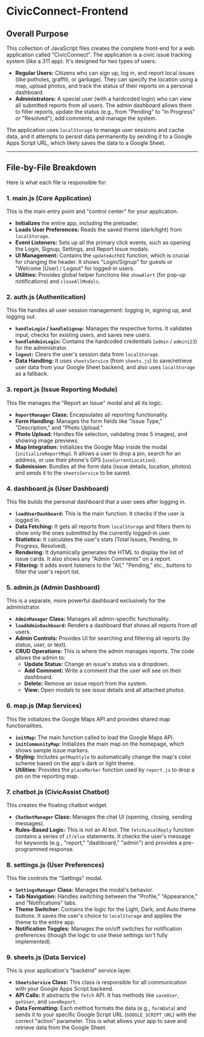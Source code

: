 # CivicConnect-Frontend


## Overall Purpose

This collection of JavaScript files creates the complete front-end for a web application called "CivicConnect". The application is a civic issue tracking system (like a 311 app). It's designed for two types of users:

* **Regular Users:** Citizens who can sign up, log in, and report local issues (like potholes, graffiti, or garbage). They can specify the location using a map, upload photos, and track the status of their reports on a personal dashboard.
* **Administrators:** A special user (with a hardcoded login) who can view all submitted reports from all users. The admin dashboard allows them to filter reports, update the status (e.g., from "Pending" to "In Progress" or "Resolved"), add comments, and manage the system.

The application uses `localStorage` to manage user sessions and cache data, and it attempts to persist data permanently by sending it to a Google Apps Script URL, which likely saves the data to a Google Sheet.

---

## File-by-File Breakdown

Here is what each file is responsible for:

### 1. **main.js (Core Application)**

This is the main entry point and "control center" for your application.

* **Initializes** the entire app, including the preloader.
* **Loads User Preferences:** Reads the saved theme (dark/light) from `localStorage`.
* **Event Listeners:** Sets up all the primary click events, such as opening the Login, Signup, Settings, and Report Issue modals.
* **UI Management:** Contains the `updateAuthUI` function, which is crucial for changing the header. It shows "Login/Signup" for guests or "Welcome [User] / Logout" for logged-in users.
* **Utilities:** Provides global helper functions like `showAlert` (for pop-up notifications) and `closeAllModals`.

### 2. **auth.js (Authentication)**

This file handles all user session management: logging in, signing up, and logging out.

* **`handleLogin` / `handleSignup`:** Manages the respective forms. It validates input, checks for existing users, and saves new users.
* **`handleAdminLogin`:** Contains the hardcoded credentials (`admin` / `admin123`) for the administrator.
* **`logout`:** Clears the user's session data from `localStorage`.
* **Data Handling:** It uses `sheetsService` (from `sheets.js`) to save/retrieve user data from your Google Sheet backend, and also uses `localStorage` as a fallback.

### 3. **report.js (Issue Reporting Module)**

This file manages the "Report an Issue" modal and all its logic.

* **`ReportManager` Class:** Encapsulates all reporting functionality.
* **Form Handling:** Manages the form fields like "Issue Type," "Description," and "Photo Upload."
* **Photo Upload:** Handles file selection, validating (max 5 images), and showing image previews.
* **Map Integration:** Initializes the Google Map inside the modal (`initializeReportMap`). It allows a user to drop a pin, search for an address, or use their phone's GPS (`useCurrentLocation`).
* **Submission:** Bundles all the form data (issue details, location, photos) and sends it to the `sheetsService` to be saved.

### 4. **dashboard.js (User Dashboard)**

This file builds the personal dashboard that a user sees after logging in.

* **`loadUserDashboard`:** This is the main function. It checks if the user is logged in.
* **Data Fetching:** It gets all reports from `localStorage` and filters them to show only the ones submitted by the currently logged-in user.
* **Statistics:** It calculates the user's stats (Total Issues, Pending, In Progress, Resolved).
* **Rendering:** It dynamically generates the HTML to display the list of issue cards. It also shows any "Admin Comments" on a report.
* **Filtering:** It adds event listeners to the "All," "Pending," etc., buttons to filter the user's report list.

### 5. **admin.js (Admin Dashboard)**

This is a separate, more powerful dashboard exclusively for the administrator.

* **`AdminManager` Class:** Manages all admin-specific functionality.
* **`loadAdminDashboard`:** Renders a dashboard that shows all reports from *all* users.
* **Admin Controls:** Provides UI for searching and filtering all reports (by status, user, or text).
* **CRUD Operations:** This is where the admin manages reports. The code allows the admin to:
    * **Update Status:** Change an issue's status via a dropdown.
    * **Add Comment:** Write a comment that the user will see on their dashboard.
    * **Delete:** Remove an issue report from the system.
    * **View:** Open modals to see issue details and all attached photos.

### 6. **map.js (Map Services)**

This file initializes the Google Maps API and provides shared map functionalities.

* **`initMap`:** The main function called to load the Google Maps API.
* **`initCommunityMap`:** Initializes the main map on the homepage, which shows sample issue markers.
* **Styling:** Includes `getMapStyle` to automatically change the map's color scheme based on the app's dark or light theme.
* **Utilities:** Provides the `placeMarker` function used by `report.js` to drop a pin on the reporting map.

### 7. **chatbot.js (CivicAssist Chatbot)**

This creates the floating chatbot widget.

* **`ChatbotManager` Class:** Manages the chat UI (opening, closing, sending messages).
* **Rules-Based Logic:** This is *not* an AI bot. The `fetchLocalReply` function contains a series of `if/else` statements. It checks the user's message for keywords (e.g., "report," "dashboard," "admin") and provides a pre-programmed response.

### 8. **settings.js (User Preferences)**

This file controls the "Settings" modal.

* **`SettingsManager` Class:** Manages the modal's behavior.
* **Tab Navigation:** Handles switching between the "Profile," "Appearance," and "Notifications" tabs.
* **Theme Switcher:** Contains the logic for the Light, Dark, and Auto theme buttons. It saves the user's choice to `localStorage` and applies the theme to the entire app.
* **Notification Toggles:** Manages the on/off switches for notification preferences (though the logic to use these settings isn't fully implemented).

### 9. **sheets.js (Data Service)**

This is your application's "backend" service layer.

* **`SheetsService` Class:** This class is responsible for all communication with your Google Apps Script backend.
* **API Calls:** It abstracts the `fetch` API. It has methods like `saveUser`, `getUser`, and `saveReport`.
* **Data Formatting:** Each method formats the data (e.g., `formData`) and sends it to your specific Google Script URL (`GOOGLE_SCRIPT_URL`) with the correct "action" parameter. This is what allows your app to save and retrieve data from the Google Sheet.
